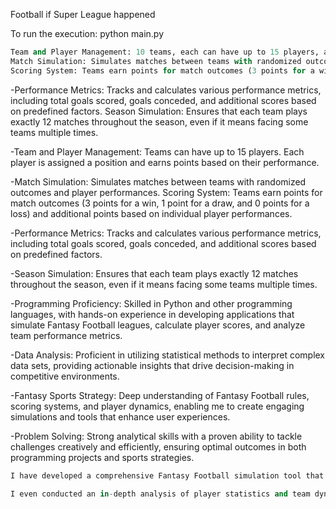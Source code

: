 Football if Super League happened

To run the execution:
python main.py

```python
Team and Player Management: 10 teams, each can have up to 15 players, are created in such a way that each player is assigned a position and earns points based on their performance.
Match Simulation: Simulates matches between teams with randomized outcomes and player performances.
Scoring System: Teams earn points for match outcomes (3 points for a win, 1 point for a draw, and 0 points for a loss) and additional points based on individual player performances.
```

-Performance Metrics: Tracks and calculates various performance metrics, including total goals scored, goals conceded, and additional scores based on predefined factors.
Season Simulation: Ensures that each team plays exactly 12 matches throughout the season, even if it means facing some teams multiple times.

-Team and Player Management: Teams can have up to 15 players. Each player is assigned a position and earns points based on their performance.

-Match Simulation: Simulates matches between teams with randomized outcomes and player performances.
Scoring System: Teams earn points for match outcomes (3 points for a win, 1 point for a draw, and 0 points for a loss) and additional points based on individual player performances.

-Performance Metrics: Tracks and calculates various performance metrics, including total goals scored, goals conceded, and additional scores based on predefined factors.

-Season Simulation: Ensures that each team plays exactly 12 matches throughout the season, even if it means facing some teams multiple times.

-Programming Proficiency: Skilled in Python and other programming languages, with hands-on experience in developing applications that simulate Fantasy Football leagues, calculate player scores, and analyze team performance metrics.

-Data Analysis: Proficient in utilizing statistical methods to interpret complex data sets, providing actionable insights that drive decision-making in competitive environments.

-Fantasy Sports Strategy: Deep understanding of Fantasy Football rules, scoring systems, and player dynamics, enabling me to create engaging simulations and tools that enhance user experiences.

-Problem Solving: Strong analytical skills with a proven ability to tackle challenges creatively and efficiently, ensuring optimal outcomes in both programming projects and sports strategies.

``` python
I have developed a comprehensive Fantasy Football simulation tool that calculates player scores, tracks team performance, and ranks teams based on normalized metrics, enhancing user engagement and strategic planning.

I even conducted an in-depth analysis of player statistics and team dynamics to inform strategic decisions in Fantasy Football leagues, resulting in improved team performance and competitive edge.
```
